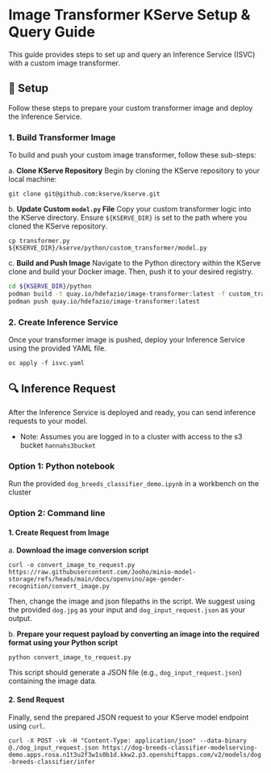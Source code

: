 # Image Transformer KServe Setup & Query Guide

This guide provides steps to set up and query an Inference Service (ISVC) with a custom image transformer.

## 🚀 Setup

Follow these steps to prepare your custom transformer image and deploy the Inference Service.

### 1. Build Transformer Image

To build and push your custom image transformer, follow these sub-steps:

a.  **Clone KServe Repository**
Begin by cloning the KServe repository to your local machine:

`git clone git@github.com:kserve/kserve.git `

b.  **Update Custom `model.py` File**
Copy your custom transformer logic into the KServe directory. Ensure `${KSERVE_DIR}` is set to the path where you cloned the KServe repository.

`cp transformer.py ${KSERVE_DIR}/kserve/python/custom_transformer/model.py `

c.  **Build and Push Image**
Navigate to the Python directory within the KServe clone and build your Docker image. Then, push it to your desired registry.

```bash 
cd ${KSERVE_DIR}/python 
podman build -t quay.io/hdefazio/image-transformer:latest -f custom_transformer.Dockerfile . 
podman push quay.io/hdefazio/image-transformer:latest
```

### 2. Create Inference Service

Once your transformer image is pushed, deploy your Inference Service using the provided YAML file.

`oc apply -f isvc.yaml`

## 🔍 Inference Request

After the Inference Service is deployed and ready, you can send inference requests to your model.
* Note: Assumes you are logged in to a cluster with access to the s3 bucket `hannahs3bucket`

### Option 1: Python notebook

Run the provided `dog_breeds_classifier_demo.ipynb` in a workbench on the cluster

### Option 2: Command line

#### 1. Create Request from Image

a.  **Download the image conversion script**

`curl -o convert_image_to_request.py https://raw.githubusercontent.com/Jooho/minio-model-storage/refs/heads/main/docs/openvino/age-gender-recognition/convert_image.py `

Then, change the image and json filepaths in the script. We suggest using the provided `dog.jpg` as your input and `dog_input_request.json` as your output. 

b. **Prepare your request payload by converting an image into the required format using your Python script**

`python convert_image_to_request.py`

This script should generate a JSON file (e.g., `dog_input_request.json`) containing the image data.

#### 2. Send Request

Finally, send the prepared JSON request to your KServe model endpoint using `curl`.

`curl -X POST -vk -H "Content-Type: application/json" --data-binary @./dog_input_request.json https://dog-breeds-classifier-modelserving-demo.apps.rosa.n1t3u2f3w1s0b1d.kkw2.p3.openshiftapps.com/v2/models/dog-breeds-classifier/infer`
